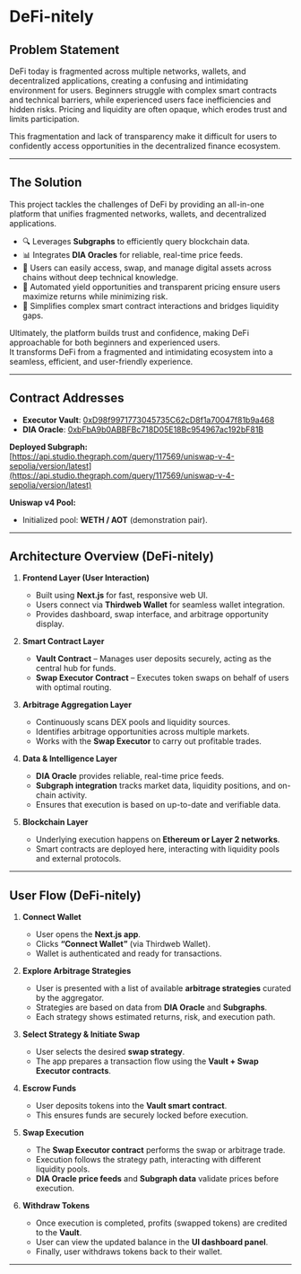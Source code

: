 # DeFi-nitely  

## Problem Statement  
DeFi today is fragmented across multiple networks, wallets, and decentralized applications, creating a confusing and intimidating environment for users. Beginners struggle with complex smart contracts and technical barriers, while experienced users face inefficiencies and hidden risks. Pricing and liquidity are often opaque, which erodes trust and limits participation.  

This fragmentation and lack of transparency make it difficult for users to confidently access opportunities in the decentralized finance ecosystem.  

---

## The Solution  
This project tackles the challenges of DeFi by providing an all-in-one platform that unifies fragmented networks, wallets, and decentralized applications.  

- 🔍 Leverages **Subgraphs** to efficiently query blockchain data.  
- 📊 Integrates **DIA Oracles** for reliable, real-time price feeds.  
- 🔄 Users can easily access, swap, and manage digital assets across chains without deep technical knowledge.  
- 💸 Automated yield opportunities and transparent pricing ensure users maximize returns while minimizing risk.  
- 🔐 Simplifies complex smart contract interactions and bridges liquidity gaps.  

Ultimately, the platform builds trust and confidence, making DeFi approachable for both beginners and experienced users.  
It transforms DeFi from a fragmented and intimidating ecosystem into a seamless, efficient, and user-friendly experience.  

---

## Contract Addresses  

- **Executor Vault**: [0xD98f9971773045735C62cD8f1a70047f81b9a468](https://shannon-explorer.somnia.network/address/0xD98f9971773045735C62cD8f1a70047f81b9a468)  
- **DIA Oracle**: [0xbFbA9b0ABBFBc718D05E18Bc954967ac192bF81B](https://shannon-explorer.somnia.network/address/0xbFbA9b0ABBFBc718D05E18Bc954967ac192bF81B)  

**Deployed Subgraph:**  
[https://api.studio.thegraph.com/query/117569/uniswap-v-4-sepolia/version/latest](https://api.studio.thegraph.com/query/117569/uniswap-v-4-sepolia/version/latest)  

**Uniswap v4 Pool:**  
- Initialized pool: **WETH / AOT** (demonstration pair).  

---

## Architecture Overview (DeFi-nitely)  

1. **Frontend Layer (User Interaction)**  
   - Built using **Next.js** for fast, responsive web UI.  
   - Users connect via **Thirdweb Wallet** for seamless wallet integration.  
   - Provides dashboard, swap interface, and arbitrage opportunity display.  

2. **Smart Contract Layer**  
   - **Vault Contract** – Manages user deposits securely, acting as the central hub for funds.  
   - **Swap Executor Contract** – Executes token swaps on behalf of users with optimal routing.  

3. **Arbitrage Aggregation Layer**  
   - Continuously scans DEX pools and liquidity sources.  
   - Identifies arbitrage opportunities across multiple markets.  
   - Works with the **Swap Executor** to carry out profitable trades.  

4. **Data & Intelligence Layer**  
   - **DIA Oracle** provides reliable, real-time price feeds.  
   - **Subgraph integration** tracks market data, liquidity positions, and on-chain activity.  
   - Ensures that execution is based on up-to-date and verifiable data.  

5. **Blockchain Layer**  
   - Underlying execution happens on **Ethereum or Layer 2 networks**.  
   - Smart contracts are deployed here, interacting with liquidity pools and external protocols.  

---

## User Flow (DeFi-nitely)  

1. **Connect Wallet**  
   - User opens the **Next.js app**.  
   - Clicks **“Connect Wallet”** (via Thirdweb Wallet).  
   - Wallet is authenticated and ready for transactions.  

2. **Explore Arbitrage Strategies**  
   - User is presented with a list of available **arbitrage strategies** curated by the aggregator.  
   - Strategies are based on data from **DIA Oracle** and **Subgraphs**.  
   - Each strategy shows estimated returns, risk, and execution path.  

3. **Select Strategy & Initiate Swap**  
   - User selects the desired **swap strategy**.  
   - The app prepares a transaction flow using the **Vault + Swap Executor contracts**.  

4. **Escrow Funds**  
   - User deposits tokens into the **Vault smart contract**.  
   - This ensures funds are securely locked before execution.  

5. **Swap Execution**  
   - The **Swap Executor contract** performs the swap or arbitrage trade.  
   - Execution follows the strategy path, interacting with different liquidity pools.  
   - **DIA Oracle price feeds** and **Subgraph data** validate prices before execution.  

6. **Withdraw Tokens**  
   - Once execution is completed, profits (swapped tokens) are credited to the **Vault**.  
   - User can view the updated balance in the **UI dashboard panel**.  
   - Finally, user withdraws tokens back to their wallet.  

---

